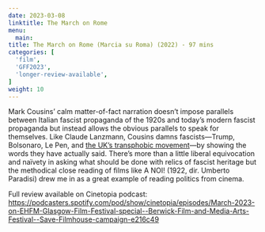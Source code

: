 ```yaml
---
date: 2023-03-08
linktitle: The March on Rome
menu:
  main:
title: The March on Rome (Marcia su Roma) (2022) - 97 mins
categories: [
  'film',
  'GFF2023',
  'longer-review-available',
]
weight: 10
---
```


Mark Cousins’ calm matter-of-fact narration doesn’t impose parallels between Italian fascist propaganda of the 1920s and today’s modern fascist propaganda but instead allows the obvious parallels to speak for themselves. Like Claude Lanzmann, Cousins damns fascists—Trump, Bolsonaro, Le Pen, and [the UK’s transphobic movement](https://www.theguardian.com/us-news/commentisfree/2021/oct/23/judith-butler-gender-ideology-backlash)—by showing the words they have actually said. There’s more than a little liberal equivocation and naïvety in asking what should be done with relics of fascist heritage but the methodical close reading of films like A NOI! (1922, dir. Umberto Paradisi) drew me in as a great example of reading politics from cinema.

Full review available on Cinetopia podcast: https://podcasters.spotify.com/pod/show/cinetopia/episodes/March-2023-on-EHFM-Glasgow-Film-Festival-special--Berwick-Film-and-Media-Arts-Festival--Save-Filmhouse-campaign-e216c49